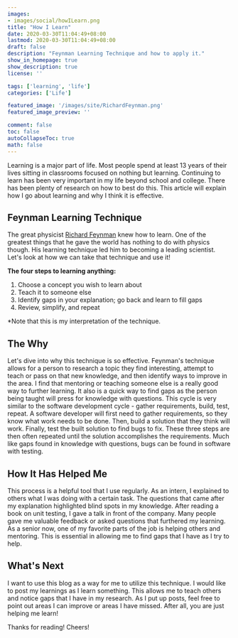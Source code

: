 ```yaml
---
images: 
- images/social/howILearn.png
title: "How I Learn"
date: 2020-03-30T11:04:49+08:00
lastmod: 2020-03-30T11:04:49+08:00
draft: false
description: "Feynman Learning Technique and how to apply it."
show_in_homepage: true
show_description: true
license: ''

tags: ['learning', 'life']
categories: ['Life']

featured_image: '/images/site/RichardFeynman.png'
featured_image_preview: ''

comment: false
toc: false
autoCollapseToc: true
math: false
---
```


Learning is a major part of life. Most people spend at least 13 years of their lives sitting in classrooms focused on nothing but 
learning. Continuing to learn has been very important in my life beyond school and college. There has been plenty 
of research on how to best do this. This article will explain how I go about learning and why I think it is effective.

## Feynman Learning Technique

The great physicist [Richard Feynman](https://en.wikipedia.org/wiki/Richard_Feynman) knew how to learn. One of the greatest 
things that he gave the world has nothing to do with physics though. His learning technique led him to becoming a leading 
scientist. Let's look at how we can take that technique and use it! 

**The four steps to learning anything:**
1. Choose a concept you wish to learn about
2. Teach it to someone else
3. Identify gaps in your explanation; go back and learn to fill gaps
4. Review, simplify, and repeat

*Note that this is my interpretation of the technique. 


## The Why

Let's dive into why this technique is so effective. Feynman's technique allows for a person to research a topic
they find interesting, attempt to teach or pass on that new knowledge, and then identify ways to improve in the
area. I find that mentoring or teaching someone else is a really good way to further learning. It also is a
quick way to find gaps as the person being taught will press for knowledge with questions. This cycle is very similar to the
software development cycle - gather requirements, build, test, repeat. A software developer will first need to gather 
requirements, so they know what work needs to be done. Then, build a solution that they think will work. Finally, test the 
built solution to find bugs to fix. These three steps are then often repeated until the solution accomplishes the requirements. 
Much like gaps found in knowledge with questions, bugs can be found in software with testing.

## How It Has Helped Me

This process is a helpful tool that I use regularly. As an intern, I explained to others what I was
doing with a certain task. The questions that came after my explanation highlighted blind spots in my knowledge. After
reading a book on unit testing, I gave a talk in front of the company. Many people gave me valuable feedback or asked questions
that furthered my learning. As a senior now, one of my favorite parts of the job is helping others and mentoring. This is essential 
in allowing me to find gaps that I have as I try to help.

## What's Next

I want to use this blog as a way for me to utilize this technique. I would like to post my learnings as I learn something.
This allows me to teach others and notice gaps that I have in my research. As I put up posts, feel free to point out areas I can 
improve or areas I have missed. After all, you are just helping me learn!

Thanks for reading! Cheers!